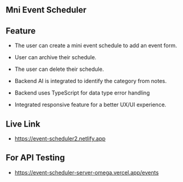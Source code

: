 <h2 class="text-center">Mni Event Scheduler</h2>

## Feature
* <p>The user can create a mini event schedule to add an event form.</p>
* <p>User can archive their schedule.</p>
* <p>The user can delete their schedule.</p>
* <p>Backend AI is integrated to identify the category from notes.</p>
* <p>Backend uses TypeScript for data type error handling</p>
* <p>Integrated responsive feature for a better UX/UI experience.</p>


## Live Link
* https://event-scheduler2.netlify.app

## For API Testing
* https://event-scheduler-server-omega.vercel.app/events

